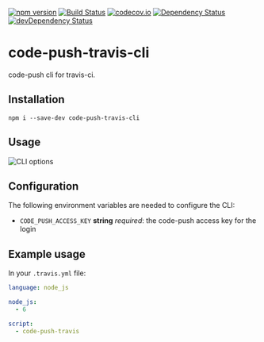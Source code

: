[![npm version](https://badge.fury.io/js/code-push-travis-cli.svg)](https://badge.fury.io/js/code-push-travis-cli)
[![Build Status](https://travis-ci.org/mondora/code-push-travis-cli.svg?branch=master)](https://travis-ci.org/mondora/code-push-travis-cli)
[![codecov.io](https://codecov.io/github/mondora/code-push-travis-cli/coverage.svg?branch=master)](https://codecov.io/github/mondora/code-push-travis-cli?branch=master)
[![Dependency Status](https://david-dm.org/mondora/code-push-travis-cli.svg)](https://david-dm.org/mondora/code-push-travis-cli)
[![devDependency Status](https://david-dm.org/mondora/code-push-travis-cli/dev-status.svg)](https://david-dm.org/mondora/code-push-travis-cli#info=devDependencies)

# code-push-travis-cli

code-push cli for travis-ci.

## Installation

`npm i --save-dev code-push-travis-cli`

## Usage

![CLI options](https://cloud.githubusercontent.com/assets/10374360/19037197/4bf7fb16-8975-11e6-9589-7f550f461f1a.png)

## Configuration

The following environment variables are needed to configure the CLI:

* `CODE_PUSH_ACCESS_KEY` __string__ *required*: the code-push access key for the login

## Example usage

In your `.travis.yml` file:

```yml
language: node_js

node_js:
  - 6

script:
  - code-push-travis
```

